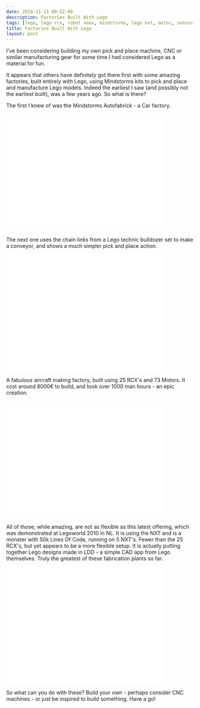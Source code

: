 ```yaml
---
date: 2010-11-11 00:52:00
description: Factories Built With Lego
tags: [lego, lego rcx, robot news, mindstorms, lego nxt, motor, sensors, factory, fabrication, assembly line]
title: Factories Built With Lego
layout: post
---
```

I've been considering building my own pick and place machine, CNC or similar manufacturing gear for some time.I had considered Lego as a material for fun.

It appears that others have definitely got there first with some amazing factories, built entirely with Lego, using Mindstorms kits to pick and place and manufacture Lego models. Indeed the earliest I saw (and possibly not the earliest built), was a few years ago. So what is there?

The first I knew of was the Mindstorms Autofabrick - a Car factory.

<div class="embed-responsive embed-responsive-16by9">
<iframe width="420" height="315" src="//www.youtube.com/embed/GQ3AcPEPbH0?rel=0" frameborder="0" allowfullscreen="true"></iframe>
</div>

The next one uses the chain links from a Lego technic bulldozer set to make a conveyor, and shows a much simpler pick and place action.

<div class="embed-responsive embed-responsive-16by9">
<iframe width="420" height="315" src="//www.youtube.com/embed/HVBOnKPoxv4?rel=0" frameborder="0" allowfullscreen="true"></iframe>
</div>

A fabulous aircraft making factory, built using 25 RCX's and 73 Motors. It cost around 8000€ to build, and took over 1000 man hours - an epic creation.

<div class="embed-responsive embed-responsive-16by9">
<iframe width="420" height="315" src="//www.youtube.com/embed/7Z1SsCl5OPY?rel=0" frameborder="0" allowfullscreen="true"></iframe>
</div>

All of those, while amazing, are not as flexible as this latest offering, which was demonstrated at Legoworld 2010 in NL. It is using the NXT and is a monster with 50k Lines Of Code, running on 5 NXT's. Fewer than the 25 RCX's, but yet appears to be a more flexible setup. It is actually putting together Lego designs made in LDD - a simple CAD app from Lego themselves. Truly the greatest of these fabrication plants so far.

<div class="embed-responsive embed-responsive-16by9">
<iframe width="420" height="315" src="//www.youtube.com/embed/wgj9cZtW2Fs?rel=0" frameborder="0" allowfullscreen="true"></iframe>
</div>

So what can you do with these? Build your own - perhaps consider CNC machines - or just be inspired to build something. Have a go!
